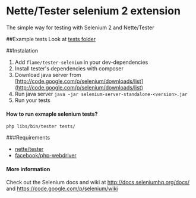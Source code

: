 Nette/Tester selenium 2 extension
===============

The simple way for testing with Selenium 2 and Nette/Tester

##Example tests
Look at [tests folder](https://github.com/flame-org/Tester-Selenium/tree/master/tests)

##Instalation
1. Add `flame/tester-selenium` in your dev-dependencies
2. Install tester's dependencies with composer
3. Download java server from [http://code.google.com/p/selenium/downloads/list](http://code.google.com/p/selenium/downloads/list)
4. Run java server
	`java -jar selenium-server-standalone-<version>.jar`
5. Run your tests

#### How to run exmaple selenium tests?
`php libs/bin/tester tests/`

###Requirements
* [nette/tester](https://github.com/nette/tester)
* [facebook/php-webdriver](https://github.com/facebook/php-webdriver)

#### More information

Check out the Selenium docs and wiki at http://docs.seleniumhq.org/docs/ and https://code.google.com/p/selenium/wiki
